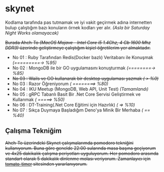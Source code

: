 # skynet

Kodlama tarafında pas tutmamak ve iyi vakit geçirmek adına internetten bulup çalıştığım bazı konuların örnek kodları yer alır. _(Asla bir Saturday Night Works olamayacak)_

~~Burada Ahch-To _(MacOS Mojave - Intel Core i5 1.4Ghz, 4 Gb 1600 Mhz DDR3)_ üzerinde geliştirmeye çalıştığım kişiel öğretilerim yer almaktadır.~~

- No 01 : Ruby Tarafından Redis(Docker bazlı) Veritabanı ile Konuşmak _(=========-> %95)_
- No 02 : MongoDB ile bir GO uygulamasını konuşturmak _(========-> %85)_
- ~~No 03 : Wails ve GO kullanarak bir desktop uygulaması yazmak _( > %0)_~~
- No 03 : Razor Öğreniyorum _( ========> %80)_
- No 04 : IKU Meetup (MongoDB, Web API, Unit Test) _(Tamamlandı)_
- No 05 : gRPC Tabanlı Basit Bir .Net Core Servisi Geliştirmek ve Kullanmak _( =====> %50)_
- No 06 : DT-Training(.Net Core Eğitimi için Hazırlık) _( => %10)_
- No 07 : Sıkça Duymaya Başladığım Deno'ya Minik Bir Merhaba _( == %40)_

## Çalışma Tekniğim

~~Ahch-To üzerindeki Skynet çalışmalarımda pomodoro tekniğini kullanıyorum. Buna göre genelde 22:00 sularında masa başına geçiyorum ve 4x25 dakikalık çalışma periyotları uyguluyorum. Her pomodoro arasında standart olarak 5 dakikalık dinlenme molası veriyorum. Zamanlayıcı için [tomato-timer](https://tomato-timer.com/) sitesinden yararlanıyorum.~~
